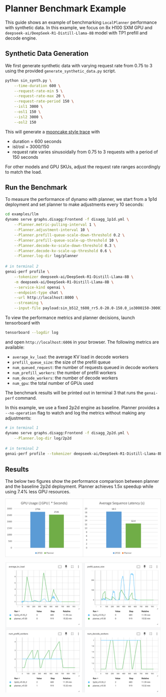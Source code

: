 <!--
SPDX-FileCopyrightText: Copyright (c) 2025 NVIDIA CORPORATION & AFFILIATES. All rights reserved.
SPDX-License-Identifier: Apache-2.0

Licensed under the Apache License, Version 2.0 (the "License");
you may not use this file except in compliance with the License.
You may obtain a copy of the License at

http://www.apache.org/licenses/LICENSE-2.0

Unless required by applicable law or agreed to in writing, software
distributed under the License is distributed on an "AS IS" BASIS,
WITHOUT WARRANTIES OR CONDITIONS OF ANY KIND, either express or implied.
See the License for the specific language governing permissions and
limitations under the License.
-->

# Planner Benchmark Example

This guide shows an example of benchmarking `LocalPlanner` performance with synthetic data. In this example, we focus on 8x H100 SXM GPU and `deepseek-ai/DeepSeek-R1-Distill-Llama-8B` model with TP1 prefill and decode engine.

## Synthetic Data Generation

We first generate synthetic data with varying request rate from 0.75 to 3 using the provided `generate_synthetic_data.py` script.

```bash
python sin_synth.py \
    --time-duration 600 \
    --request-rate-min 5 \
    --request-rate-max 20 \
    --request-rate-period 150 \
    --isl1 3000 \
    --osl1 150 \
    --isl2 3000 \
    --osl2 150
```

This will generate a [mooncake style trace](https://github.com/kvcache-ai/Mooncake) with
* duration = 600 seconds
* isl/osl = 3000/150
* request rate varies sinusoidally from 0.75 to 3 requests with a period of 150 seconds

For other models and GPU SKUs, adjust the request rate ranges accordingly to match the load.

## Run the Benchmark

To measure the performance of dynamo with planner, we start from a 1p1d deployment and set planner to make adjustments every 10 seconds:

```bash
cd examples/llm
dynamo serve graphs.disagg:Frontend -f disagg_1p1d.yml \
    --Planner.metric-pulling-interval 1 \
    --Planner.adjustment-interval 10 \
    --Planner.prefill-queue-scale-down-threshold 0.2 \
    --Planner.prefill-queue-scale-up-threshold 10 \
    --Planner.decode-kv-scale-down-threshold 0.3 \
    --Planner.decode-kv-scale-up-threshold 0.6 \
    --Planner.log-dir log/planner

# in terminal 2
genai-perf profile \
    --tokenizer deepseek-ai/DeepSeek-R1-Distill-Llama-8B \
    -m deepseek-ai/DeepSeek-R1-Distill-Llama-8B \
    --service-kind openai \
    --endpoint-type chat \
    --url http://localhost:8000 \
    --streaming \
    --input-file payload:sin_b512_t600_rr5.0-20.0-150.0_io3000150-3000150-0.2-0.8-10.jsonl
```

To view the performance metrics and planner decisions, launch tensorboard with

```bash
tensorboard --logdir log
```

and open `http://localhost:6006` in your browser. The following metrics are available:

* `average_kv_load`: the average KV load in decode workers
* `prefill_queue_size`: the size of the prefill queue
* `num_queued_request`: the number of requests queued in decode workers
* `num_prefill_workers`: the number of prefill workers
* `num_decode_workers`: the number of decode workers
* `num_gpu`: the total number of GPUs used

The benchmark results will be printed out in terminal 3 that runs the `genai-perf` command.

In this example, we use a fixed 2p2d engine as baseline. Planner provides a `--no-operation` flag to watch and log the metrics without making any adjustments:

```bash
# in terminal 1
dynamo serve graphs.disagg:Frontend -f disagg_2p2d.yml \
    --Planner.log-dir log/2p2d

# in terminal 2
genai-perf profile --tokenizer deepseek-ai/DeepSeek-R1-Distill-Llama-8B -m deepseek-ai/DeepSeek-R1-Distill-Llama-8B --service-kind openai --endpoint-type chat --url http://localhost:8000 --streaming --input-file payload:sin_b512_t600_rr5.0-20.0-150.0_io3000150-3000150-0.2-0.8-10.jsonl
```

## Results

The below two figures show the performance comparison between planner and the baseline 2p2d deployment. Planner achieves 1.5x speedup while using 7.4% less GPU resources.

![Planner Performance Comparison](./images/planner_perf.png)

![Planner Tensorboard](./images/planner_tensorboard.png)

